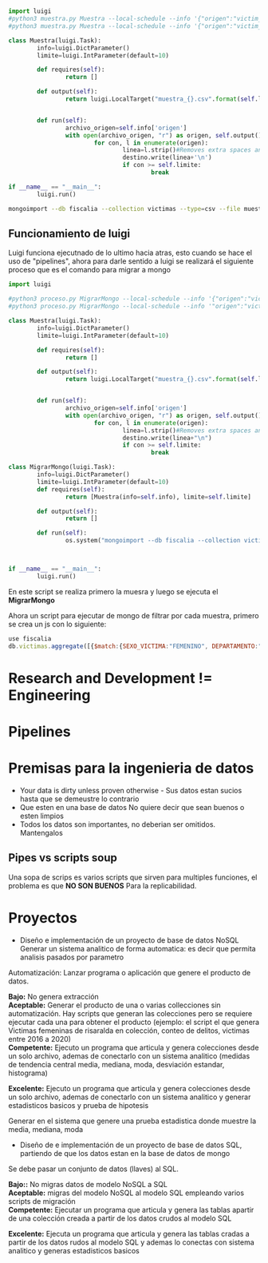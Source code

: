 # 



```python
import luigi
#python3 muestra.py Muestra --local-schedule --info '{"origen":"victim_count.csv"}'
#python3 muestra.py Muestra --local-schedule --info '{"origen":"victim_count.csv"}' --limite 20

class Muestra(luigi.Task):
        info=luigi.DictParameter()
        limite=luigi.IntParameter(default=10)

        def requires(self):
                return []

        def output(self):
                return luigi.LocalTarget("muestra_{}.csv".format(self.limite))


        def run(self):
                archivo_origen=self.info['origen']
                with open(archivo_origen, "r") as origen, self.output().open("w") as destino:
                        for con, l in enumerate(origen):
                                linea=l.strip()#Removes extra spaces and tabs
                                destino.write(linea+'\n')
                                if con >= self.limite:
                                        break

if __name__ == "__main__":
        luigi.run()
```


```bash
mongoimport --db fiscalia --collection victimas --type=csv --file muestra_10.csv --headerline
```

## Funcionamiento de luigi

Luigi funciona ejecutnado de lo ultimo hacia atras, esto cuando se hace el uso de "pipelines", ahora para darle sentido a luigi se realizará el siguiente proceso que es el comando para migrar a mongo

```python
import luigi

#python3 proceso.py MigrarMongo --local-schedule --info '{"origen":"victim_count.csv"}'
#python3 proceso.py MigrarMongo --local-schedule --info '"origen":"victim_count.csv"' --limite 20

class Muestra(luigi.Task):
        info=luigi.DictParameter()
        limite=luigi.IntParameter(default=10)

        def requires(self):
                return []

        def output(self):
                return luigi.LocalTarget("muestra_{}.csv".format(self.limite))


        def run(self):
                archivo_origen=self.info['origen']
                with open(archivo_origen, "r") as origen, self.output().open("w") as destino:
                        for con, l in enumerate(origen):
                                linea=l.strip()#Removes extra spaces and tabs
                                destino.write(linea+"\n")
                                if con >= self.limite:
                                        break

class MigrarMongo(luigi.Task):
        info=luigi.DictParameter()
        limite=luigi.IntParameter(default=10)
        def requires(self):
                return [Muestra(info=self.info), limite=self.limite]

        def output(self):
                return []

        def run(self):
                os.system("mongoimport --db fiscalia --collection victimas --type=csv --file {} --headerline".format("muestra_{}.csv".format(self.limite)))



if __name__ == "__main__":
        luigi.run()
```

En este script se realiza primero la muesra y luego se ejecuta el **MigrarMongo**


Ahora un script para ejecutar de mongo de filtrar por cada muestra, primero se crea un js con lo siguiente:
```javascript
use fiscalia
db.victimas.aggregate([{$match:{SEXO_VICTIMA:"FEMENINO", DEPARTAMENTO:"Risaralda"}}, {$out:"femenino"}])
```






# Research and Development != Engineering


# Pipelines

# Premisas para la ingenieria de datos
* Your data is dirty unless proven otherwise - Sus datos estan sucios hasta que se demeustre lo contrario  
* Que esten en una base de datos No quiere decir que sean buenos o esten limpios
* Todos los datos son importantes, no deberian ser omitidos. Mantengalos


## Pipes vs scripts soup

Una sopa de scrips es varios scripts que sirven para multiples funciones, el problema es que **NO SON BUENOS** Para la replicabilidad.



# Proyectos
* Diseño e implementación de un proyecto de base de datos NoSQL
Generar un sistema analitico de forma automatica: es decir que permita analisis pasados por parametro

Automatización: Lanzar programa o aplicación que genere el producto de datos.

**Bajo:** No genera extracción  
**Aceptable:** Generar el producto de una o varias collecciones sin automatización. Hay scripts que generan las colecciones pero se requiere ejecutar cada una para obtener el producto (ejemplo: el script el que genera Victimas femeninas de risaralda en colección, conteo de delitos, victimas entre 2016 a 2020)  
**Competente:** Ejecuto un programa que articula y genera colecciones desde un solo archivo, ademas de conectarlo con un sistema analitico (medidas de tendencia central media, mediana, moda, desviación estandar, histograma)

**Excelente:** Ejecuto un programa que articula y genera colecciones desde un solo archivo, ademas de conectarlo con un sistema analitico y generar estadisticos basicos y prueba de hipotesis


Generar en el sistema que genere una prueba estadistica donde muestre la media, mediana, moda


* Diseño de e implementación de un proyecto de base de datos SQL, partiendo de que los datos estan en la base de datos de mongo

Se debe pasar un conjunto de datos (llaves) al SQL.

**Bajo::** No migras datos de modelo NoSQL a SQL  
**Aceptable:** migras del modelo NoSQL al modelo SQL empleando varios scripts de migración  
**Competente:** Ejecutar un programa que articula y genera las tablas apartir de una colección creada a partir de los datos crudos al modelo SQL

**Excelente:** Ejecuta un programa que articula y genera las tablas cradas a partir de los datos rudos al modelo SQL y ademas lo conectas con sistema analitico y generas estadisticos basicos


